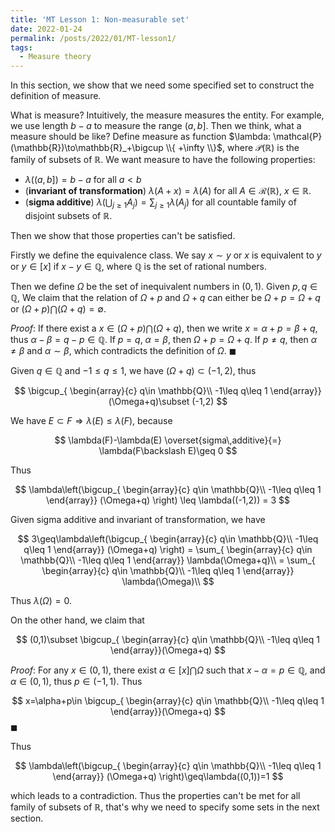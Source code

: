 ```yaml
---
title: 'MT Lesson 1: Non-measurable set'
date: 2022-01-24
permalink: /posts/2022/01/MT-lesson1/
tags:
  - Measure theory
---
```


In this section, we show that we need some specified set to construct the definition of measure.

What is measure? Intuitively, the measure measures the entity. For example, we use length $b-a$ to measure the range $(a,b]$. Then we think, what a measure should be like? Define measure as  function $\lambda: \mathcal{P}(\mathbb{R})\to\mathbb{R}_+\bigcup \\{ +\infty \\}$, where $\mathcal{P}(\mathbb{R})$ is the family of subsets of $\mathbb{R}$. We want measure to have the following properties:

- $\lambda\big((a,b]\big)=b-a$ for all $a<b$
- (**invariant of transformation**) $\lambda(A+x)=\lambda(A)$ for all $A\in \mathcal{R}(\mathbb{R})$, $x\in \mathbb{R}$.
- (**sigma additive**) $\lambda(\bigcup_{j\geq1}A_j)=\sum_{j\geq1} \lambda(A_j)$ for all countable family of disjoint subsets of $\mathbb{R}$. 

Then we show that those properties can't be satisfied.

Firstly we define the equivalence class. We say $x\sim y$ or $x$ is equivalent to $y$ or $y \in [x]$ if $x-y\in \mathbb{Q}$, where $\mathbb{Q}$ is the set of rational numbers. 

Then we define $\Omega$ be the set of inequivalent numbers in $(0,1)$. Given $p,q\in \mathbb{Q}$, We claim that the relation of $\Omega+p$ and $\Omega+q$ can either be $\Omega+p=\Omega+q$ or $(\Omega+p)\bigcap(\Omega+q)=\emptyset$.

*Proof*: If there exist a $x\in (\Omega+p)\bigcap(\Omega+q)$, then we write  $x=\alpha+p=\beta+q$, thus $\alpha-\beta=q-p\in\mathbb{Q}$. If $p=q$, $\alpha=\beta$, then $\Omega+p=\Omega+q$. If $p\ne q$, then $\alpha\neq \beta$ and $\alpha\sim \beta$, which contradicts the definition of $\Omega$. $\blacksquare$

Given $q\in \mathbb{Q}$ and $-1\leq q\leq 1$, we have $(\Omega+q)\subset (-1, 2)$, thus 


$$
\bigcup_{
\begin{array}{c}
q\in \mathbb{Q}\\  
-1\leq q\leq 1
\end{array}}
(\Omega+q)\subset (-1,2)
$$


We have $E\subset F \Longrightarrow \lambda(E)\leq \lambda(F)$, because 


$$
\lambda(F)-\lambda(E)
\overset{sigma\,additive}{=}
\lambda(F\backslash E)\geq 0
$$


Thus


$$
\lambda\left(\bigcup_{
\begin{array}{c}
q\in \mathbb{Q}\\  
-1\leq q\leq 1
\end{array}}
(\Omega+q)
\right) \leq \lambda((-1,2)) = 3
$$


Given sigma additive and invariant of transformation, we have


$$
3\geq\lambda\left(\bigcup_{
\begin{array}{c}
q\in \mathbb{Q}\\  
-1\leq q\leq 1
\end{array}}
(\Omega+q)
\right)
= \sum_{
\begin{array}{c}
q\in \mathbb{Q}\\  
-1\leq q\leq 1
\end{array}}
\lambda(\Omega+q)\\
= \sum_{
\begin{array}{c}
q\in \mathbb{Q}\\  
-1\leq q\leq 1
\end{array}}
\lambda(\Omega)\\
$$


Thus $\lambda(\Omega)=0$.

On the other hand, we claim that 


$$
(0,1)\subset \bigcup_{
\begin{array}{c}
q\in \mathbb{Q}\\  
-1\leq q\leq 1
\end{array}}(\Omega+q)
$$


*Proof*: For any $x\in (0,1)$, there exist $\alpha\in [x]\bigcap \Omega$ such that $x-\alpha=p\in \mathbb{Q}$, and $\alpha \in(0,1)$, thus $p\in(-1,1)$. Thus


$$
x=\alpha+p\in \bigcup_{
\begin{array}{c}
q\in \mathbb{Q}\\  
-1\leq q\leq 1
\end{array}}(\Omega+q)
$$
$\blacksquare$

Thus


$$
\lambda\left(\bigcup_{
\begin{array}{c}
q\in \mathbb{Q}\\  
-1\leq q\leq 1
\end{array}}
(\Omega+q)
\right)\geq\lambda((0,1))=1
$$


which leads to a contradiction. Thus the properties can't be met for all family of subsets of $\mathbb{R}$, that's why we need to specify some sets in the next section.